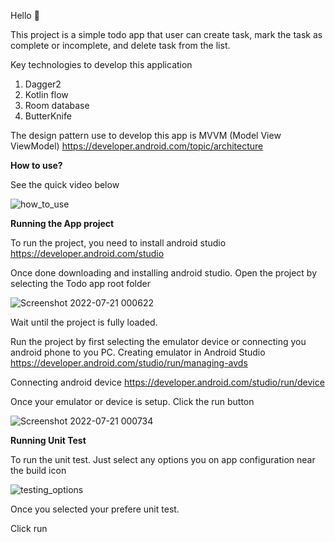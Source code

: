 Hello 👋

This project is a simple todo app that user can create task, mark the task as complete or incomplete, and delete task from the list.

Key technologies to develop this application
1. Dagger2
2. Kotlin flow
3. Room database
4. ButterKnife

The design pattern use to develop this app is MVVM (Model View ViewModel)
https://developer.android.com/topic/architecture

**How to use?**

See the quick video below

![how_to_use](https://user-images.githubusercontent.com/8465561/180029292-460a68af-946a-4887-873f-f1afb8b08f0f.gif)

**Running the App project**

To run the project, you need to install android studio
https://developer.android.com/studio

Once done downloading and installing android studio. Open the project by selecting the Todo app root folder

![Screenshot 2022-07-21 000622](https://user-images.githubusercontent.com/8465561/180030124-38866d46-41c2-4f6a-8887-fdb16b074109.png)

Wait until the project is fully loaded.

Run the project by first selecting the emulator device or connecting you android phone to you PC.
Creating emulator in Android Studio
https://developer.android.com/studio/run/managing-avds

Connecting android device
https://developer.android.com/studio/run/device

Once your emulator or device is setup. Click the run button

![Screenshot 2022-07-21 000734](https://user-images.githubusercontent.com/8465561/180030847-ebf8e3df-7e01-4a26-b628-faac11ae6aca.png)

**Running Unit Test**

To run the unit test. Just select any options you on app configuration near the build icon

![testing_options](https://user-images.githubusercontent.com/8465561/180031503-a581edc3-2de5-4f1a-a1c9-8d37cb4688e4.png)

Once you selected your prefere unit test.

Click run




